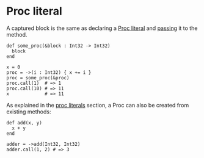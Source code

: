 # Proc literal

A captured block is the same as declaring a [Proc literal](literals/proc.html) and [passing](block_forwarding.html) it to the method.

```crystal
def some_proc(&block : Int32 -> Int32)
  block
end

x = 0
proc = ->(i : Int32) { x += i }
proc = some_proc(&proc)
proc.call(1)  # => 1
proc.call(10) # => 11
x             # => 11
```

As explained in the [proc literals](literals/proc.html) section, a Proc can also be created from existing methods:

```crystal
def add(x, y)
  x + y
end

adder = ->add(Int32, Int32)
adder.call(1, 2) # => 3
```
